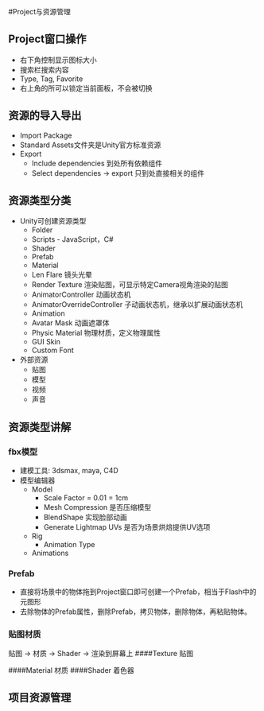  #Project与资源管理

Project窗口操作
---
* 右下角控制显示图标大小
* 搜索栏搜索内容
* Type, Tag, Favorite
* 右上角的所可以锁定当前面板，不会被切换

资源的导入导出
---
* Import Package
* Standard Assets文件夹是Unity官方标准资源
* Export
    * Include dependencies 到处所有依赖组件
    * Select dependencies -> export 只到处直接相关的组件


资源类型分类
---
* Unity可创建资源类型
    * Folder
    * Scripts - JavaScript，C#
    * Shader
    * Prefab
    * Material
    * Len Flare 镜头光晕
    * Render Texture 渲染贴图，可显示特定Camera视角渲染的贴图
    * AnimatorController 动画状态机
    * AnimatorOverrideController 子动画状态机，继承以扩展动画状态机
    * Animation
    * Avatar Mask 动画遮罩体
    * Physic Material 物理材质，定义物理属性
    * GUI Skin
    * Custom Font
* 外部资源
    * 贴图
    * 模型
    * 视频
    * 声音


资源类型讲解
---
### fbx模型
* 建模工具: 3dsmax, maya, C4D
* 模型编辑器
    * Model
        * Scale Factor = 0.01 = 1cm
        * Mesh Compression 是否压缩模型
        * BlendShape 实现脸部动画
        * Generate Lightmap UVs 是否为场景烘焙提供UV选项
    * Rig
        * Animation Type
    * Animations

### Prefab
* 直接将场景中的物体拖到Project窗口即可创建一个Prefab，相当于Flash中的元图形
* 去除物体的Prefab属性，删除Prefab，拷贝物体，删除物体，再粘贴物体。

### 贴图材质
贴图 -> 材质 -> Shader -> 渲染到屏幕上
####Texture 贴图

####Material 材质
####Shader 着色器


项目资源管理
---
